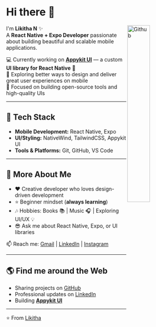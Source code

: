 # Hi there 👋

<img width="35%" align="right" alt="Github" src="https://cdn.dribbble.com/users/1162077/screenshots/3848914/media/7ed7d5ca074b169b6a6a1f85a2b3e4a7.gif" />

I'm **Likitha N** ✨  
A **React Native + Expo Developer** passionate about building beautiful and scalable mobile applications.  

💻 Currently working on **[Appykit UI](https://appykit-ui.vercel.app/)** — a custom **UI library for React Native** 🚀  
🌱 Exploring better ways to design and deliver great user experiences on mobile  
🎯 Focused on building open-source tools and high-quality UIs  

---

## 🚀 Tech Stack

- **Mobile Development:** React Native, Expo  
- **UI/Styling:** NativeWind, TailwindCSS, Appykit UI  
- **Tools & Platforms:** Git, GitHub, VS Code  

---

## 🤔 More About Me  

- ❤️ Creative developer who loves design-driven development  
- ⭐ Beginner mindset (**always learning**)  
- 🎶 Hobbies: Books 📚 | Music 🎧 | Exploring UI/UX 💡  
- 😎 Ask me about React Native, Expo, or UI libraries  

📫 Reach me: [Gmail](mailto:likithanagaraj2004@gmail.com) | [LinkedIn](https://www.linkedin.com/in/likithanagaraj/) | [Instagram](https://www.instagram.com/_likitha.n_/)

---

## 🌎 Find me around the Web  

- Sharing projects on [GitHub](https://github.com/likithanagaraj)  
- Professional updates on [LinkedIn](https://www.linkedin.com/in/likithanagaraj/)  
- Building **[Appykit UI](https://appykit-ui.vercel.app/)**  

---

⭐️ From [Likitha](https://github.com/likithanagaraj)  
